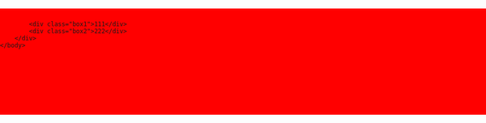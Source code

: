 <html>
    <head>
	    <meta charset="utf-8">
		<title>第二个页面</title>
	</head>
	<style>
	    body{
		    padding:0;
		    margin:0;
		}
		.content{
		    height:200px;
			width:960px;
			background:red;
			margin:0 auto;
			margin-top:20px;
			padding:10px 0 0 0;
		}
		.box1{
		    width:100px;
			height:100px;
			background:black;
			margin:0 0 0 10px;
			color:red;
            float:left;
		}
		.box2{
		    width:100px;
			height:100px;
			background:blue;
			margin:0 0 0 0;
			color:red;
            float:left;
		}
	</style>
	<body>
	    <div class="content">
		 
		    <div class="box1">111</div>
			<div class="box2">222</div>
		</div>
	</body>
</html>
